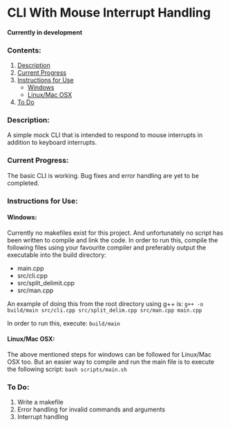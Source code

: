 # CLI With Mouse Interrupt Handling

#### Currently in development

### Contents:

1. [Description](#description)
2. [Current Progress](#current-progress)
3. [Instructions for Use](#instructions-for-use)
    - [Windows](#windows)
    - [Linux/Mac OSX](#linux/mac-osx)
4. [To Do](#to-do)

### Description:

A simple mock CLI that is intended to respond to mouse interrupts in addition to keyboard interrupts.

### Current Progress:

The basic CLI is working. Bug fixes and error handling are yet to be completed.

### Instructions for Use:

#### Windows: 

Currently no makefiles exist for this project. And unfortunately no script has been written to compile and link the code. In order to run this, compile the following files using your favourite compiler and preferably output the executable into the build directory:

- main.cpp
- src/cli.cpp
- src/split_delimit.cpp
- src/man.cpp

An example of doing this from the root directory using g++ is:
    `g++ -o build/main src/cli.cpp src/split_delim.cpp src/man.cpp main.cpp`

In order to run this, execute:
    `build/main`

#### Linux/Mac OSX:

The above mentioned steps for windows can be followed for Linux/Mac OSX too. But an easier way to compile and run the main file is to execute the following script:
    `bash scripts/main.sh`

### To Do:

1. Write a makefile
2. Error handling for invalid commands and arguments
3. Interrupt handling


